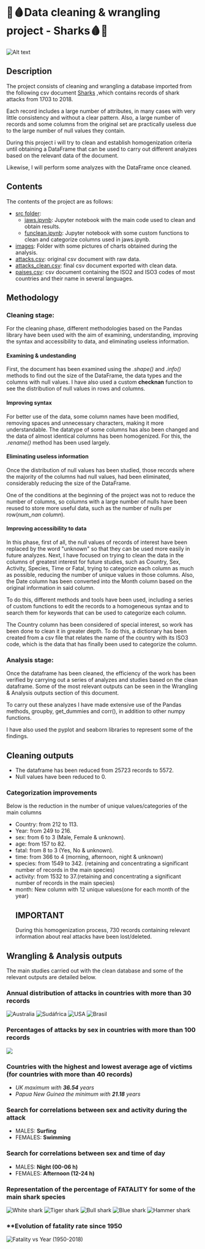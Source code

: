 # 🦈🩸Data cleaning & wrangling project - Sharks🩸🦈
![Alt text](https://static1.colliderimages.com/wordpress/wp-content/uploads/2023/06/jaws-movies-ranked-worst-to-best.jpg?q=50&fit=contain&w=1140&h=&dpr=1.5)
## Description
The project consists of cleaning and wrangling a database imported from the following csv document [Sharks](https://www.kaggle.com/datasets/teajay/global-shark-attacks) ,which contains records of shark attacks from 1703 to 2018.

Each record includes a large number of attributes, in many cases with very little consistency and without a clear pattern. Also, a large number of records and some columns from the original set are practically useless due to the large number of null values ​​they contain.

During this project i will try to clean and establish homogenization criteria until obtaining a DataFrame that can be used to carry out different analyzes based on the relevant data of the document.

Likewise, I will perform some analyzes with the DataFrame once cleaned.
## Contents
The contents of the project are as follows:
- [src folder](https://github.com/arromeral/w2pandas_arromeral/tree/main/src):
  - [jaws.ipynb](https://github.com/arromeral/w2pandas_arromeral/blob/main/src/jaws.ipynb): Jupyter notebook with the main code used to clean and obtain results.
  - [funclean.ipynb](https://github.com/arromeral/w2pandas_arromeral/blob/main/src/funclean.ipynb): Jupyter notebook with some custom functions to clean and categorize columns used in jaws.ipynb.
- [images](https://github.com/arromeral/w2pandas_arromeral/tree/main/images): Folder with some pictures of charts obtained during the analysis.
- [attacks.csv](https://github.com/arromeral/w2pandas_arromeral/blob/main/attacks.csv): original csv document with raw data.
- [attacks_clean.csv](https://github.com/arromeral/w2pandas_arromeral/blob/main/attacks_clean.csv): final csv document exported with clean data.
- [paises.csv](https://github.com/arromeral/w2pandas_arromeral/blob/main/paises.csv): csv document containing the ISO2 and ISO3 codes of most countries and their name in several languages.
## Methodology
### Cleaning stage:

For the cleaning phase, different methodologies based on the Pandas library have been used with the aim of examining, understanding, improving the syntax and accessibility to data, and eliminating useless information.
#### Examining & undestanding
First, the document has been examined using the *.shape()* and *.info()* methods to find out the size of the DataFrame, the data types and the columns with null values.
I have also used a custom **checknan** function to see the distribution of null values ​​in rows and columns.
#### Improving syntax
For better use of the data, some column names have been modified, removing spaces and unnecessary characters, making it more understandable. The datatype of some columns has also been changed and the data of almost identical columns has been homogenized. For this, the *.rename()* method has been used largely.
#### Eliminating useless information
Once the distribution of null values ​​has been studied, those records where the majority of the columns had null values, ​​had been eliminated, considerably reducing the size of the DataFrame.

One of the conditions at the beginning of the project was not to reduce the number of columns, so columns with a large number of nulls have been reused to store more useful data, such as the number of nulls per row(*num_nan column*).
#### Improving accessibility to data
In this phase, first of all, the null values ​​of records of interest have been replaced by the word "unknown" so that they can be used more easily in future analyzes.
Next, I have focused on trying to clean the data in the columns of greatest interest for future studies, such as Country, Sex, Activity, Species, Time or Fatal, trying to categorize each column as much as possible, reducing the number of unique values ​​in those columns. Also, the Date column has been converted into the Month column based on the original information in said column.

To do this, different methods and tools have been used, including a series of custom functions to edit the records to a homogeneous syntax and to search them for keywords that can be used to categorize each column.

The Country column has been considered of special interest, so work has been done to clean it in greater depth. To do this, a dictionary has been created from a csv file that relates the name of the country with its ISO3 code, which is the data that has finally been used to categorize the column.

### Analysis stage:
Once the dataframe has been cleaned, the efficiency of the work has been verified by carrying out a series of analyzes and studies based on the clean dataframe. Some of the most relevant outputs can be seen in the Wrangling & Analysis outputs section of this document.

To carry out these analyzes I have made extensive use of the Pandas methods, groupby, get_dummies and corr(), in addition to other numpy functions.

I have also used the pyplot and seaborn libraries to represent some of the findings.
## Cleaning outputs
- The dataframe has been reduced from 25723 records to 5572.
- Null values ​​have been reduced to 0.
### Categorization improvements
Below is the reduction in the number of unique values/categories of the main columns
- Country: from 212 to 113.
- Year: from 249 to 216.
- sex: from 6 to 3 (Male, Female & unknown).
- age: from 157 to 82.
- fatal: from 8 to 3 (Yes, No & unknown).
- time: from 366 to 4 (morning, afternoon, night & unknown)
- species: from 1549 to 342. (retaining and concentrating a significant number of records in the main species)
- activity: from 1532 to 37.(retaining and concentrating a significant number of records in the main species)
- month: New column with 12 unique values(one for each month of the year)
  ## **IMPORTANT**
  During this homogenization process, 730 records containing relevant information about real attacks have been lost/deleted.
## Wrangling & Analysis outputs
The main studies carried out with the clean database and some of the relevant outputs are detailed below.
### **Annual distribution of attacks in countries with more than 30 records**
![Australia](https://github.com/arromeral/w2pandas_arromeral/assets/138980560/b90eb180-05ef-4886-b76e-f021e7ad181e)
![Sudáfrica](https://github.com/arromeral/w2pandas_arromeral/assets/138980560/94be5107-3194-42b8-a49c-a6acf5b9dbcb)
![USA](https://github.com/arromeral/w2pandas_arromeral/assets/138980560/3d44f15b-95b2-4e76-a0c0-9a4baf6b4703)
![Brasil](https://github.com/arromeral/w2pandas_arromeral/assets/138980560/bd7268eb-1540-416f-9378-7acda02f5554)
### **Percentages of attacks by sex in countries with more than 100 records**
![](https://github.com/arromeral/w2pandas_arromeral/assets/138980560/251b2786-80f4-4dda-858d-276a286f82b8)

### **Countries with the highest and lowest average age of victims (for countries with more than 40 records)**
- *UK maximum with **36.54** years*
- *Papua New Guinea the minimum with **21.18** years*
### **Search for correlations between sex and activity during the attack**
- MALES: **Surfing**
- FEMALES: **Swimming**
### **Search for correlations between sex and time of day**
- MALES: **Night (00-06 h)**
- FEMALES: **Afternoon (12-24 h)**
### **Representation of the percentage of FATALITY for some of the main shark species**
![White shark](https://github.com/arromeral/w2pandas_arromeral/assets/138980560/3aef3495-852d-4609-8de2-8214a2da7211)
![Tiger shark](https://github.com/arromeral/w2pandas_arromeral/assets/138980560/e9c1098c-e41c-4e30-ab99-325777d5c7ba)
![Bull shark](https://github.com/arromeral/w2pandas_arromeral/assets/138980560/8cc02205-af68-4d1f-943a-7920d977137d)
![Blue shark](https://github.com/arromeral/w2pandas_arromeral/assets/138980560/cb30f0db-2635-42ee-9ddd-818ada6e2ed9)
![Hammer shark](https://github.com/arromeral/w2pandas_arromeral/assets/138980560/0e2d6314-6892-4ad2-b97e-11641f2601d5)
### **Evolution of fatality rate since 1950
![Fatality vs Year (1950-2018)](https://github.com/arromeral/w2pandas_arromeral/assets/138980560/76c2ba3f-05b1-4e81-8f32-d392bacefe96)



 
